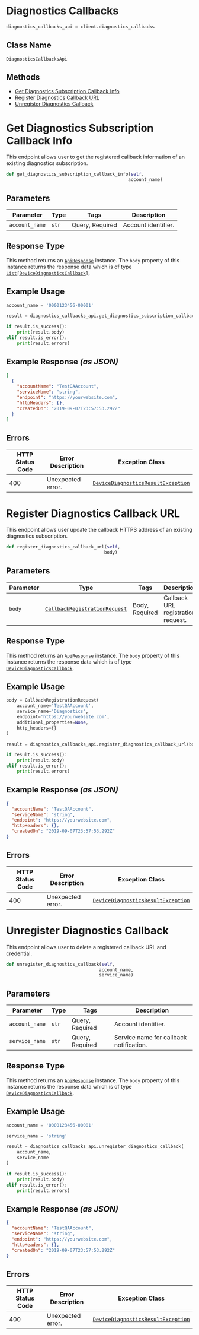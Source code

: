 # Diagnostics Callbacks

```python
diagnostics_callbacks_api = client.diagnostics_callbacks
```

## Class Name

`DiagnosticsCallbacksApi`

## Methods

* [Get Diagnostics Subscription Callback Info](../../doc/controllers/diagnostics-callbacks.md#get-diagnostics-subscription-callback-info)
* [Register Diagnostics Callback URL](../../doc/controllers/diagnostics-callbacks.md#register-diagnostics-callback-url)
* [Unregister Diagnostics Callback](../../doc/controllers/diagnostics-callbacks.md#unregister-diagnostics-callback)


# Get Diagnostics Subscription Callback Info

This endpoint allows user to get the registered callback information of an existing diagnostics subscription.

```python
def get_diagnostics_subscription_callback_info(self,
                                              account_name)
```

## Parameters

| Parameter | Type | Tags | Description |
|  --- | --- | --- | --- |
| `account_name` | `str` | Query, Required | Account identifier. |

## Response Type

This method returns an [`ApiResponse`](../../doc/api-response.md) instance. The `body` property of this instance returns the response data which is of type [`List[DeviceDiagnosticsCallback]`](../../doc/models/device-diagnostics-callback.md).

## Example Usage

```python
account_name = '0000123456-00001'

result = diagnostics_callbacks_api.get_diagnostics_subscription_callback_info(account_name)

if result.is_success():
    print(result.body)
elif result.is_error():
    print(result.errors)
```

## Example Response *(as JSON)*

```json
[
  {
    "accountName": "TestQAAccount",
    "serviceName": "string",
    "endpoint": "https://yourwebsite.com",
    "httpHeaders": {},
    "createdOn": "2019-09-07T23:57:53.292Z"
  }
]
```

## Errors

| HTTP Status Code | Error Description | Exception Class |
|  --- | --- | --- |
| 400 | Unexpected error. | [`DeviceDiagnosticsResultException`](../../doc/models/device-diagnostics-result-exception.md) |


# Register Diagnostics Callback URL

This endpoint allows user update the callback HTTPS address of an existing diagnostics subscription.

```python
def register_diagnostics_callback_url(self,
                                     body)
```

## Parameters

| Parameter | Type | Tags | Description |
|  --- | --- | --- | --- |
| `body` | [`CallbackRegistrationRequest`](../../doc/models/callback-registration-request.md) | Body, Required | Callback URL registration request. |

## Response Type

This method returns an [`ApiResponse`](../../doc/api-response.md) instance. The `body` property of this instance returns the response data which is of type [`DeviceDiagnosticsCallback`](../../doc/models/device-diagnostics-callback.md).

## Example Usage

```python
body = CallbackRegistrationRequest(
    account_name='TestQAAccount',
    service_name='Diagnostics',
    endpoint='https://yourwebsite.com',
    additional_properties=None,
    http_headers={}
)

result = diagnostics_callbacks_api.register_diagnostics_callback_url(body)

if result.is_success():
    print(result.body)
elif result.is_error():
    print(result.errors)
```

## Example Response *(as JSON)*

```json
{
  "accountName": "TestQAAccount",
  "serviceName": "string",
  "endpoint": "https://yourwebsite.com",
  "httpHeaders": {},
  "createdOn": "2019-09-07T23:57:53.292Z"
}
```

## Errors

| HTTP Status Code | Error Description | Exception Class |
|  --- | --- | --- |
| 400 | Unexpected error. | [`DeviceDiagnosticsResultException`](../../doc/models/device-diagnostics-result-exception.md) |


# Unregister Diagnostics Callback

This endpoint allows user to delete a registered callback URL and credential.

```python
def unregister_diagnostics_callback(self,
                                   account_name,
                                   service_name)
```

## Parameters

| Parameter | Type | Tags | Description |
|  --- | --- | --- | --- |
| `account_name` | `str` | Query, Required | Account identifier. |
| `service_name` | `str` | Query, Required | Service name for callback notification. |

## Response Type

This method returns an [`ApiResponse`](../../doc/api-response.md) instance. The `body` property of this instance returns the response data which is of type [`DeviceDiagnosticsCallback`](../../doc/models/device-diagnostics-callback.md).

## Example Usage

```python
account_name = '0000123456-00001'

service_name = 'string'

result = diagnostics_callbacks_api.unregister_diagnostics_callback(
    account_name,
    service_name
)

if result.is_success():
    print(result.body)
elif result.is_error():
    print(result.errors)
```

## Example Response *(as JSON)*

```json
{
  "accountName": "TestQAAccount",
  "serviceName": "string",
  "endpoint": "https://yourwebsite.com",
  "httpHeaders": {},
  "createdOn": "2019-09-07T23:57:53.292Z"
}
```

## Errors

| HTTP Status Code | Error Description | Exception Class |
|  --- | --- | --- |
| 400 | Unexpected error. | [`DeviceDiagnosticsResultException`](../../doc/models/device-diagnostics-result-exception.md) |

